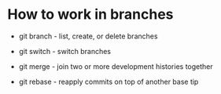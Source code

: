 How to work in branches
=======================

- git branch  - list, create, or delete branches
- git switch  - switch branches

- git merge   - join two or more development histories together
- git rebase  - reapply commits on top of another base tip

